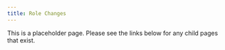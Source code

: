 ```yaml
---
title: Role Changes
---
```


This is a placeholder page. Please see the links below for any child pages that exist.
